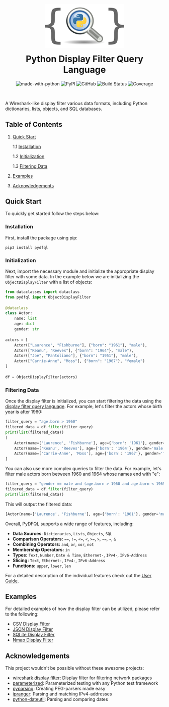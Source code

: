 <p align="center">
    <img src="https://github.com/bytebutcher/pydfql/raw/main/images/pydfql_logo.png" alt="pydfql Logo"/>
</p>
<h1 align="center" style="margin-top: 0px;">Python Display Filter Query Language</h1>
<div align="center">

![made-with-python](https://img.shields.io/badge/Made%20with-Python-1f425f.svg)
![PyPI](https://img.shields.io/pypi/v/pydfql)
![GitHub](https://img.shields.io/github/license/bytebutcher/pydfql)
![Build Status](https://img.shields.io/travis/com/bytebutcher/pydfql)
![Coverage](https://img.shields.io/codecov/c/github/bytebutcher/pydfql)
</div>
<br>

A Wireshark-like display filter various data formats, including Python dictionaries, lists, objects, and SQL databases. 

## Table of Contents
1. [Quick Start](#quick-start)

    1.1 [Installation](#installation)

    1.2 [Initialization](#initialization)

    1.3 [Filtering Data](#filtering-data)

2. [Examples](#examples)
3. [Acknowledgements](#acknowledgements)

## Quick Start

To quickly get started follow the steps below:

### Installation
First, install the package using pip:

```commandline
pip3 install pydfql
```

### Initialization
Next, import the necessary module and initialize the appropriate display filter with some data.
In the example below we are initializing the ```ObjectDisplayFilter``` with a list of objects:
```python
from dataclasses import dataclass
from pydfql import ObjectDisplayFilter

@dataclass
class Actor:
    name: list
    age: dict
    gender: str

actors = [
    Actor(["Laurence", "Fishburne"], {"born": "1961"}, "male"),
    Actor(["Keanu", "Reeves"], {"born": "1964"}, "male"),
    Actor(["Joe", "Pantoliano"], {"born": "1951"}, "male"),
    Actor(["Carrie-Anne", "Moss"], {"born": "1967"}, "female")
]

df = ObjectDisplayFilter(actors)
```

### Filtering Data
Once the display filter is initialized, you can start filtering the data using the 
<a href="https://github.com/bytebutcher/pydfql/blob/main/docs/USER_GUIDE.md#4-query-language">display filter query language</a>.
For example, let's filter the actors whose birth year is after 1960:
```python
filter_query = "age.born > 1960"
filtered_data = df.filter(filter_query)
print(list(filtered_data))
[
    Actor(name=['Laurence', 'Fishburne'], age={'born': '1961'}, gender='male'),
    Actor(name=['Keanu', 'Reeves'], age={'born': '1964'}, gender='male'),
    Actor(name=['Carrie-Anne', 'Moss'], age={'born': '1967'}, gender='female')
]
```

You can also use more complex queries to filter the data. 
For example, let's filter male actors born between 1960 and 1964 whose names end with "e":

```python
filter_query = "gender == male and (age.born > 1960 and age.born < 1965) and name matches .*e$"
filtered_data = df.filter(filter_query)
print(list(filtered_data))
```

This will output the filtered data:
```python
[Actor(name=['Laurence', 'Fishburne'], age={'born': '1961'}, gender='male')]
```

Overall, PyDFQL supports a wide range of features, including:
* **Data Sources**: ```Dictionaries```, ```Lists```, ```Objects```, ```SQL```
* **Comparison Operators:** ```==```, ```!=```, ```<=```, ```<```, ```>=```, ```>```, ```~=```, ```~```, ```&```
* **Combining Operators:** ```and```, ```or```, ```xor```, ```not``` 
* **Membership Operators:** ```in```
* **Types:** ```Text```, ```Number```, ```Date & Time```, ```Ethernet-```, ```IPv4-```, ```IPv6-Address```
* **Slicing:** ```Text```, ```Ethernet-```, ```IPv4-```, ```IPv6-Address```
* **Functions:** ```upper```, ```lower```, ```len```

For a detailed description of the individual features check out the
<a href="https://github.com/bytebutcher/pydfql/blob/main/docs/USER_GUIDE.md">User Guide</a>.

## Examples 

For detailed examples of how the display filter can be utilized, please refer to the following:

* [CSV Display Filter](https://github.com/bytebutcher/pydfql/blob/main/docs/USER_GUIDE.md#51-csv-display-filter)
* [JSON Display Filter](https://github.com/bytebutcher/pydfql/blob/main/docs/USER_GUIDE.md#52-json-display-filter)
* [SQLite Display Filter](https://github.com/bytebutcher/pydfql/blob/main/docs/USER_GUIDE.md#53-sqlite-display-filter)
* [Nmap Display Filter](https://github.com/bytebutcher/pydfql/blob/main/docs/USER_GUIDE.md#54-nmap-display-filter)

## Acknowledgements

This project wouldn't be possible without these awesome projects:

* <a href="https://wiki.wireshark.org/DisplayFilters">wireshark display filter</a>: Display filter for filtering network packages
* <a href="https://github.com/wolever/parameterized">parameterized</a>: Parameterized testing with any Python test framework
* <a href="https://github.com/pyparsing/pyparsing/">pyparsing</a>: Creating PEG-parsers made easy
* <a href="https://github.com/bytebutcher/ipranger/">ipranger</a>: Parsing and matching IPv4-addresses
* <a href="https://pypi.org/project/python-dateutil/">python-dateutil</a>: Parsing and comparing dates 
